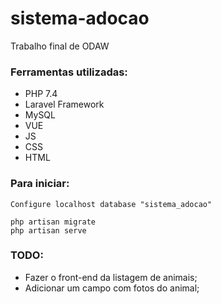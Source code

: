 # sistema-adocao
Trabalho final de ODAW


### Ferramentas utilizadas:

- PHP 7.4
- Laravel Framework
- MySQL
- VUE
- JS
- CSS
- HTML

### Para iniciar: 

````
Configure localhost database "sistema_adocao"
````

````
php artisan migrate
php artisan serve
````


### TODO:

- Fazer o front-end da listagem de animais;
- Adicionar um campo com fotos do animal;